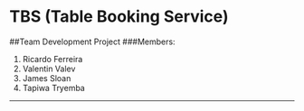 # TBS (Table Booking Service)

##Team Development Project
###Members:
1. Ricardo Ferreira
2. Valentin Valev
3. James Sloan
4. Tapiwa Tryemba

---
